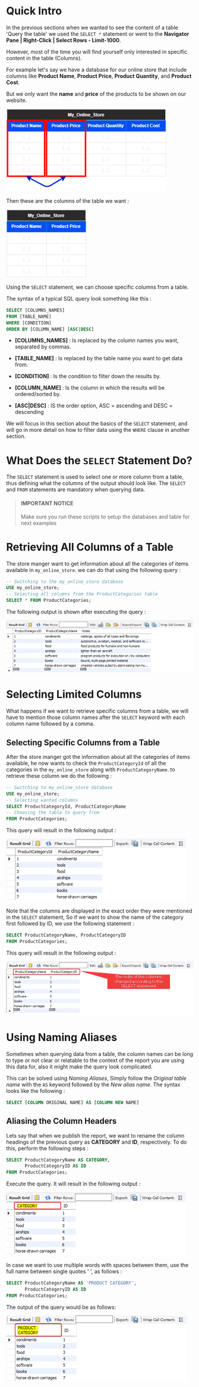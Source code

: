 # Quick Intro

In the previous sections when we wanted to see the content of a table 'Query the table' we used the `SELECT *` statement or went to the **Navigator Pane | Right-Click | Select Rows - Limit-1000**. 

However, most of the time you will find yourself only interested in specific content in the table (Columns). 

For example let's say we have a database for our online store that include columns like **Product Name**, **Product Price**, **Product Quantity**, and **Product Cost**. 

But we only want the **name** and **price** of the products to be shown on our website. 

![Alt text](Images/my_online_store_table_full.png)

Then these are the columns of the table we want :

![Alt text](Images/name_price.png)

Using the `SELECT` statement, we can choose specific columns from a table.

The syntax of a typical SQL query look something like this :

```SQL
SELECT [COLUMNS_NAMES]
FROM [TABLE_NAME]
WHERE [CONDITION]
ORDER BY [COLUMN_NAME] [ASC|DESC]
```

- **[COLUMNS_NAMES]** : Is replaced by the column names you want, separated by commas.

- **[TABLE_NAME]** : Is replaced by the table name you want to get data from.

- **[CONDITION]** : Is the condition to filter down the results by.

- **[COLUMN_NAME]** : Is the column in which the results will be ordered/sorted by.

- **[ASC|DESC]** : IS the order option, ASC = ascending and DESC = descending

We will focus in this section about the basics of the `SELECT` statement, and will go in more detail on how to filter data using the `WHERE` clause in another section.

# What Does the `SELECT` Statement Do?

The `SELECT` statement is used to select one or more column from a table, thus defining what the columns of the output should look like. The `SELECT` and `FROM` statements are mandatory when querying data.

> #### IMPORTANT NOTICE
> Make sure you run these scripts to setup the databases and table for next examples

# Retrieving All Columns of a Table

The store manger want to get information about all the categories of items available in `my_online_store`.
we can do that using the following query :

```SQL
-- Switching to the my_online_store database
USE my_online_store;
-- Selecting all columns from the ProductCategories table
SELECT * FROM ProductCategories;
```

The following output is shown after executing the query :

![Alt text](Images/product%20cat.png)

# Selecting Limited Columns

What happens if we want to retrieve specific columns from a table, we will have to mention those column names after the `SELECT` keyword with each column name followed by a comma.

## Selecting Specific Columns from a Table

After the store manger got the information about all the categories of items available, he now wants to check the `ProductCategoryId` of all the categories in the `my_online_store` along with `ProductCategoryName`. to retrieve these column we do the following :

```SQL
-- Switching to my_online_store database
USE my_online_store;
-- Selecting wanted columns
SELECT ProductCategoryId, ProductCategoryName
-- Choosing the table to query from
FROM ProductCategories;
```

This query will result in the following output :

![Alt text](Images/product%20cat%20id%20and%20name.png)

Note that the columns are displayed in the exact order they were mentioned in the `SELECT` statement, So if we want to show the name of the category first followed by ID, we use the following statement :

```SQL
SELECT ProductCategoryName, ProductCategoryID
FROM ProductCategories;
```

This query will result in the following output :

![Alt text](Images/order%20of%20columns%20changed.png)

# Using Naming Aliases

Sometimes when querying data from a table, the column names can be long to type or not clear or relatable to the context of the report you are using this data for, also it might make the query look complicated. 

This can be solved using *Naming Aliases*, Simply follow the *Original table name* with the `AS` keyword followed by the *New alias name*. The syntax looks like the following :

```SQL
SELECT [COLUMN ORIGINAL NAME] AS [COLUMN NEW NAME]
```

## Aliasing the Column Headers

Lets say that when we publish the report, we want to rename the column headings of the previous query as **CATEGORY** and **ID**, respectively. To do this, perform the following steps :

```SQL
SELECT ProductCategoryName AS CATEGORY, 
	   ProductCategoryID AS ID
FROM ProductCategories;
```

Execute the query. It will result in the following output :

![Alt text](Images/aliasing%20columns.png)

In case we want to use multiple words with spaces between them, use the full name between single quotes ' ', as follows :

```SQL
SELECT ProductCategoryName AS 'PRODUCT CATEGORY', 
	   ProductCategoryID AS ID
FROM ProductCategories;
```

The output of the query would be as follows:

![Alt text](Images/aliasing%20columns%20with%20space.png)